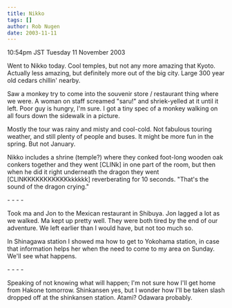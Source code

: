 ```yaml
---
title: Nikko
tags: []
author: Rob Nugen
date: 2003-11-11
---
```


<p class=date>10:54pm JST Tuesday 11 November 2003</p>

<p>Went to Nikko today.  Cool temples, but not any more amazing that
Kyoto.  Actually less amazing, but definitely more out of the big
city.   Large 300 year old cedars chillin' nearby.</p>

<p>Saw a monkey try to come into the souvenir store / restaurant thing
where we were.  A woman on staff screamed "saru!" and shriek-yelled at
it until it left.  Poor guy is hungry, I'm sure.   I got a tiny
spec of a monkey walking on all fours down the sidewalk in a picture.</p>

<p>Mostly the tour was rainy and misty and cool-cold.  Not fabulous
touring weather, and still plenty of people and buses.  It might be
more fun in the spring.  But not January.</p>

<p>Nikko includes a shrine (temple?) where they conked foot-long wooden oak
conkers together and they went [CLINk] in one part of the room, but
then when he did it right underneath the dragon they went
[CLINKKKKKKKKKKKkkkkkk] reverberating for 10 seconds.  "That's the
sound of the dragon crying."</p>

<p>- - - -</p>

<p>Took ma and Jon to the Mexican restaurant in Shibuya.  Jon lagged a
lot as we walked.  Ma kept up pretty well.  They were both tired by
the end of our adventure.  We left earlier than I would have, but not
too much so.</p>

<p>In Shinagawa station I showed ma how to get to Yokohama station, in
case that information helps her when the need to come to my area on
Sunday.  We'll see what happens.</p>

<p>- - - -</p>

<p>Speaking of not knowing what will happen; I'm not sure how I'll get
home from Hakone tomorrow.  Shinkansen yes, but I wonder how I'll be
taken slash dropped off at the shinkansen station.  Atami?  Odawara
probably.</p>
